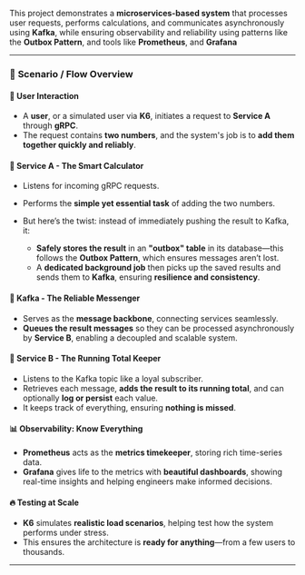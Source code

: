 This project demonstrates a **microservices-based system** that processes user requests, performs calculations, and communicates asynchronously using **Kafka**, while ensuring observability and reliability using patterns like the **Outbox Pattern**, and tools like **Prometheus**, and **Grafana**

---

### 🚀 **Scenario / Flow Overview**

#### 👤 **User Interaction**

* A **user**, or a simulated user via **K6**, initiates a request to **Service A** through **gRPC**.
* The request contains **two numbers**, and the system's job is to **add them together quickly and reliably**.

#### 🧠 **Service A - The Smart Calculator**

* Listens for incoming gRPC requests.
* Performs the **simple yet essential task** of adding the two numbers.
* But here’s the twist: instead of immediately pushing the result to Kafka, it:

  * **Safely stores the result** in an **"outbox" table** in its database—this follows the **Outbox Pattern**, which ensures messages aren’t lost.
  * A **dedicated background job** then picks up the saved results and sends them to **Kafka**, ensuring **resilience and consistency**.

#### 🔁 **Kafka - The Reliable Messenger**

* Serves as the **message backbone**, connecting services seamlessly.
* **Queues the result messages** so they can be processed asynchronously by **Service B**, enabling a decoupled and scalable system.

#### 🧮 **Service B - The Running Total Keeper**

* Listens to the Kafka topic like a loyal subscriber.
* Retrieves each message, **adds the result to its running total**, and can optionally **log or persist** each value.
* It keeps track of everything, ensuring **nothing is missed**.

#### 📊 **Observability: Know Everything**

* **Prometheus** acts as the **metrics timekeeper**, storing rich time-series data.
* **Grafana** gives life to the metrics with **beautiful dashboards**, showing real-time insights and helping engineers make informed decisions.

#### 🔥 **Testing at Scale**

* **K6** simulates **realistic load scenarios**, helping test how the system performs under stress.
* This ensures the architecture is **ready for anything**—from a few users to thousands.

---
